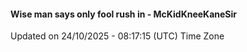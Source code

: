 #### Wise man says only fool rush in - McKidKneeKaneSir
Updated on 24/10/2025 - 08:17:15 (UTC) Time Zone
